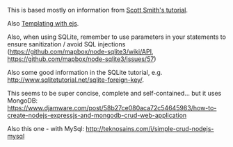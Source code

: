 This is based mostly on information from [Scott Smith's tutorial](http://scottksmith.com/blog/2014/10/05/twitatron-building-a-production-web-app-with-node/).

Also [Templating with ejs](https://coligo.io/templating-node-and-express-apps-with-ejs/).

Also, when using SQLite, remember to use parameters in your statements to ensure sanitization / avoid SQL injections (https://github.com/mapbox/node-sqlite3/wiki/API, https://github.com/mapbox/node-sqlite3/issues/57)

Also some good information in the SQLite tutorial, e.g. http://www.sqlitetutorial.net/sqlite-foreign-key/.

This seems to be super concise, complete and self-contained... but it uses MongoDB: 
https://www.djamware.com/post/58b27ce080aca72c54645983/how-to-create-nodejs-expressjs-and-mongodb-crud-web-application

Also this one - with MySql:
http://teknosains.com/i/simple-crud-nodejs-mysql





